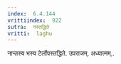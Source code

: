 ```yaml
---
index:  6.4.144
vrittiindex:  922
sutra:  नस्तद्धिते
vritti:  laghu 
---
```


नान्तस्य भस्य टेर्लोपस्तद्धिते. उपराजम्. अध्यात्मम्..

